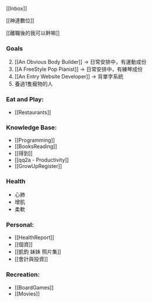 [[Inbox]]

[[神達數位]]

[[離職後的我可以幹嘛]]

### Goals
2. [[An Obvious Body Builder]] → 日常安排中，有運動成份
3. [[A FreeStyle Pop Pianist]] → 日常安排中，有練琴成份
4. [[An Entry Website Developer]] → 背單字系統
5. 養過1隻寵物的人


### Eat and Play:
- [[Restaurants]]

### Knowledge Base:
- [[Programming]]
- [[BooksReading]]
- [[得到]]
- [[qq2a - Productivity]]
- [[GrowUpRegister]]

### Health
- 心肺
- 增肌
- 柔軟

### Personal: 
- [[HealthReport]]
- [[個資]]
- [[凱鈞 妹妹 照片集]]
- [[會計與投資]]

### Recreation: 
 - [[BoardGames]]
 - [[Movies]]

